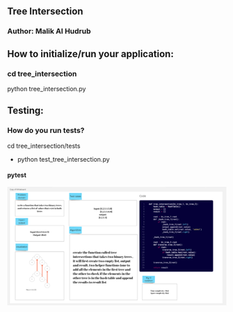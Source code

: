 ## Tree Intersection
### Author: Malik Al Hudrub
## How to initialize/run your application:
### cd tree_intersection
python tree_intersection.py
## Testing:
### How do you run tests?
cd tree_intersection/tests
+ python test_tree_intersection.py
#### pytest

![Tree Intersection](../tree_intersection/assets/tree_intersection.png)